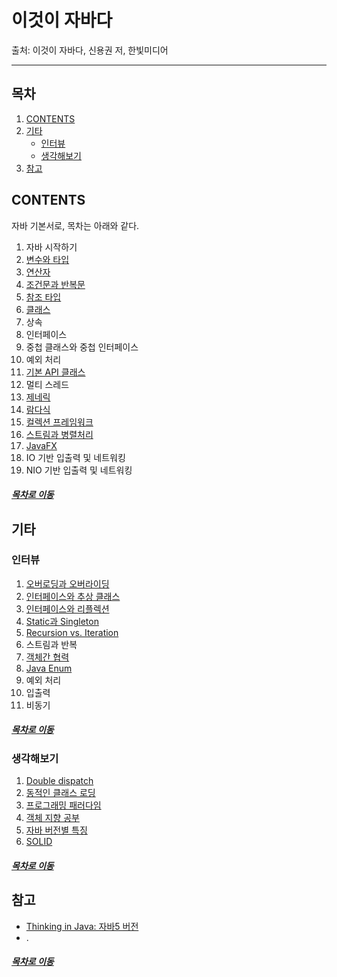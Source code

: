 이것이 자바다
=====
출처: 이것이 자바다, 신용권 저, 한빛미디어
- - -
## 목차
1. [CONTENTS](#CONTENTS)
2. [기타](#기타)
	* [인터뷰](#인터뷰)
	* [생각해보기](#생각해보기)
3. [참고](#참고)

## CONTENTS
자바 기본서로, 목차는 아래와 같다.

1. 자바 시작하기
2. [변수와 타입](https://github.com/nara1030/ThisIsJava/blob/master/docs/%EB%B3%80%EC%88%98%EC%99%80%20%ED%83%80%EC%9E%85.md)
3. [연산자](https://github.com/nara1030/ThisIsJava/blob/master/docs/%EC%97%B0%EC%82%B0%EC%9E%90.md)
4. [조건문과 반복문](https://github.com/nara1030/ThisIsJava/blob/master/docs/%EC%A1%B0%EA%B1%B4%EB%AC%B8%EA%B3%BC%20%EB%B0%98%EB%B3%B5%EB%AC%B8.md)
5. [참조 타입](https://github.com/nara1030/ThisIsJava/blob/master/docs/%EC%B0%B8%EC%A1%B0%20%ED%83%80%EC%9E%85.md)
6. [클래스](https://github.com/nara1030/ThisIsJava/blob/master/docs/%ED%81%B4%EB%9E%98%EC%8A%A4.md)
7. 상속
8. 인터페이스
9. 중첩 클래스와 중첩 인터페이스
10. 예외 처리
11. [기본 API 클래스](https://github.com/nara1030/ThisIsJava/blob/master/docs/%EA%B8%B0%EB%B3%B8%20API%20%ED%81%B4%EB%9E%98%EC%8A%A4.md)
12. 멀티 스레드
13. [제네릭](https://github.com/nara1030/ThisIsJava/blob/master/docs/%EC%A0%9C%EB%84%A4%EB%A6%AD.md)
14. [람다식](https://github.com/nara1030/ThisIsJava/blob/master/docs/%EB%9E%8C%EB%8B%A4%EC%8B%9D.md)
15. [컬렉션 프레임워크](https://github.com/nara1030/ThisIsJava/blob/master/docs/%EC%BB%AC%EB%A0%89%EC%85%98%20%ED%94%84%EB%A0%88%EC%9E%84%EC%9B%8C%ED%81%AC.md)
16. [스트림과 병렬처리](https://github.com/nara1030/ThisIsJava/blob/master/docs/%EC%8A%A4%ED%8A%B8%EB%A6%BC%EA%B3%BC%20%EB%B3%91%EB%A0%AC%EC%B2%98%EB%A6%AC.md)
17. [JavaFX](https://github.com/nara1030/ThisIsJava/blob/master/docs/JavaFX.md#%EC%BB%A8%ED%85%8C%EC%9D%B4%EB%84%88)
18. IO 기반 입출력 및 네트워킹
19. NIO 기반 입출력 및 네트워킹

##### [목차로 이동](#목차)

## 기타
### 인터뷰
1. [오버로딩과 오버라이딩](./docs/etc/overloading_vs_overriding.md)
2. [인터페이스와 추상 클래스](./docs/etc/interface_vs_abstract.md)
3. [인터페이스와 리플렉션](./docs/etc/interface_vs_reflection.md)
4. [Static과 Singleton](./docs/etc/static_vs_singleton.md)
5. [Recursion vs. Iteration](./docs/etc/iteration_vs_recursion.md)
6. 스트림과 반복
7. [객체간 협력](./docs/etc/linkedList.md)
8. [Java Enum](./docs/etc/java_enum.md)
9. 예외 처리
10. 입출력
11. 비동기

##### [목차로 이동](#목차)

### 생각해보기
1. [Double dispatch](./docs/etc/double_dispatch.md)
2. [동적인 클래스 로딩](./docs/etc/dynamic_loading.md)
3. [프로그래밍 패러다임](./docs/etc/programming_paradigm.md)
4. [객체 지향 공부](./docs/etc/java_oop.md)
5. [자바 버전별 특징](./docs/etc/java_versions_summary.md)
6. [SOLID](./docs/etc/oop_solid.md)

##### [목차로 이동](#목차)

## 참고
* [Thinking in Java: 자바5 버전](https://github.com/nara1030/thinkingInJava/blob/master/README.md)
* .

##### [목차로 이동](#목차)